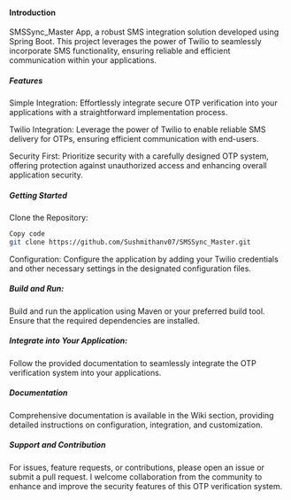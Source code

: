 <h4>Introduction</h4>
  SMSSync_Master App, a robust SMS integration solution developed using Spring Boot. 
  This project leverages the power of Twilio to seamlessly incorporate SMS functionality, ensuring reliable and efficient communication within your applications.
<h5>Features</h5>
Simple Integration: Effortlessly integrate secure OTP verification into your applications with a straightforward implementation process.

Twilio Integration: Leverage the power of Twilio to enable reliable SMS delivery for OTPs, ensuring efficient communication with end-users.

Security First: Prioritize security with a carefully designed OTP system, offering protection against unauthorized access and enhancing overall application security.

<h5>Getting Started</h5>
Clone the Repository:

```bash
Copy code
git clone https://github.com/Sushmithanv07/SMSSync_Master.git

```


Configuration:
Configure the application by adding your Twilio credentials and other necessary settings in the designated configuration files.

<h5>Build and Run:</h5>
Build and run the application using Maven or your preferred build tool. Ensure that the required dependencies are installed.

<h5>Integrate into Your Application:</h5>
Follow the provided documentation to seamlessly integrate the OTP verification system into your applications.

<h5>Documentation</h5>
Comprehensive documentation is available in the Wiki section, providing detailed instructions on configuration, integration, and customization.

<h5>Support and Contribution</h5>
For issues, feature requests, or contributions, please open an issue or submit a pull request. I welcome collaboration from the community to enhance and improve the security features of this OTP verification system.
